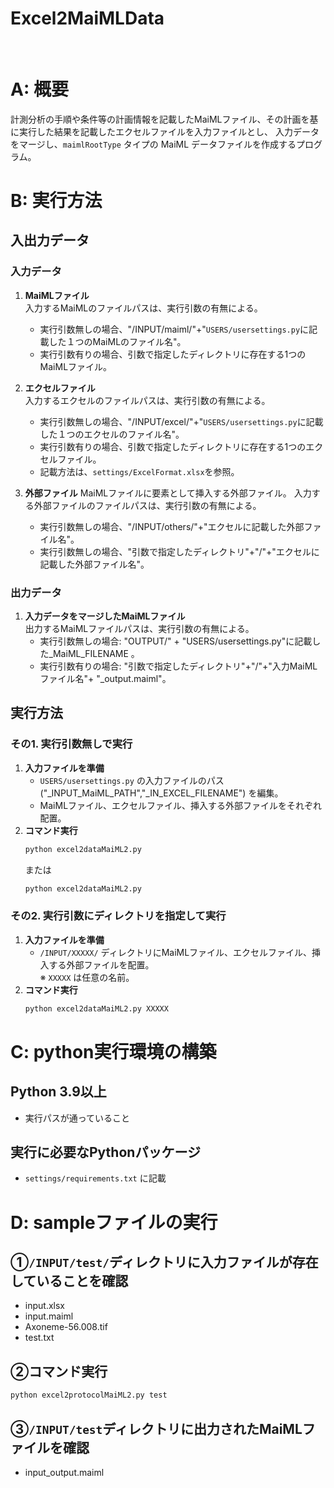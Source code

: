 # Excel2MaiMLData
<br/>

# A: 概要
計測分析の手順や条件等の計画情報を記載したMaiMLファイル、その計画を基に実行した結果を記載したエクセルファイルを入力ファイルとし、
入力データをマージし、`maimlRootType` タイプの MaiML データファイルを作成するプログラム。

# B: 実行方法
## 入出力データ
### 入力データ
1. **MaiMLファイル**  
   入力するMaiMLのファイルパスは、実行引数の有無による。
   - 実行引数無しの場合、"/INPUT/maiml/"+"`USERS/usersettings.py`に記載した１つのMaiMLのファイル名"。
   - 実行引数有りの場合、引数で指定したディレクトリに存在する1つのMaiMLファイル。

2. **エクセルファイル**  
   入力するエクセルのファイルパスは、実行引数の有無による。
   - 実行引数無しの場合、"/INPUT/excel/"+"`USERS/usersettings.py`に記載した１つのエクセルのファイル名"。
   - 実行引数有りの場合、引数で指定したディレクトリに存在する1つのエクセルファイル。
   - 記載方法は、`settings/ExcelFormat.xlsx`を参照。

3. **外部ファイル**
   MaiMLファイルに<insertion>要素として挿入する外部ファイル。
   入力する外部ファイルのファイルパスは、実行引数の有無による。
   - 実行引数無しの場合、"/INPUT/others/"+"エクセルに記載した外部ファイル名"。
   - 実行引数無しの場合、"引数で指定したディレクトリ"+"/"+"エクセルに記載した外部ファイル名"。

### 出力データ
1. **入力データをマージしたMaiMLファイル**  
   出力するMaiMLファイルパスは、実行引数の有無による。
   - 実行引数無しの場合: "OUTPUT/" + "USERS/usersettings.py"に記載した_MaiML_FILENAME 。
   - 実行引数有りの場合: "引数で指定したディレクトリ"+"/"+"入力MaiMLファイル名"+ "_output.maiml"。

## 実行方法
### その1. 実行引数無しで実行
1. **入力ファイルを準備**
   - `USERS/usersettings.py` の入力ファイルのパス ("_INPUT_MaiML_PATH","_IN_EXCEL_FILENAME") を編集。
   - MaiMLファイル、エクセルファイル、挿入する外部ファイルをそれぞれ配置。
2. **コマンド実行**
   ```sh
   python excel2dataMaiML2.py
   ```
   または
   ```sh
   python excel2dataMaiML2.py
   ```

### その2. 実行引数にディレクトリを指定して実行
1. **入力ファイルを準備**
   - `/INPUT/XXXXX/` ディレクトリにMaiMLファイル、エクセルファイル、挿入する外部ファイルを配置。  
     ※ `XXXXX` は任意の名前。
2. **コマンド実行**
   ```sh
   python excel2dataMaiML2.py XXXXX
   ```

# C: python実行環境の構築
## Python 3.9以上
- 実行パスが通っていること

## 実行に必要なPythonパッケージ
- `settings/requirements.txt` に記載


# D: sampleファイルの実行
## ①`/INPUT/test/`ディレクトリに入力ファイルが存在していることを確認
- input.xlsx
- input.maiml
- Axoneme-56.008.tif
- test.txt
## ②コマンド実行
   ```sh
   python excel2protocolMaiML2.py test
   ```
## ③`/INPUT/test`ディレクトリに出力されたMaiMLファイルを確認
- input_output.maiml
